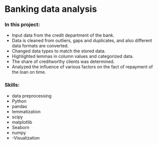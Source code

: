 # Banking data analysis
### In this project:
- Input data from the credit department of the bank.
- Data is cleaned from outliers, gaps and duplicates, and also different data formats are converted.
- Changed data types to match the stored data.
- Highlighted lemmas in column values ​​and categorized data.
- The share of creditworthy clients was determined.
- Analyzed the influence of various factors on the fact of repayment of the loan on time.

### Skills:
- data preprocessing
- Python
- pandas
- lemmatization
- scipy
- matplotlib
- Seaborn
- numpy
- -Visualization
